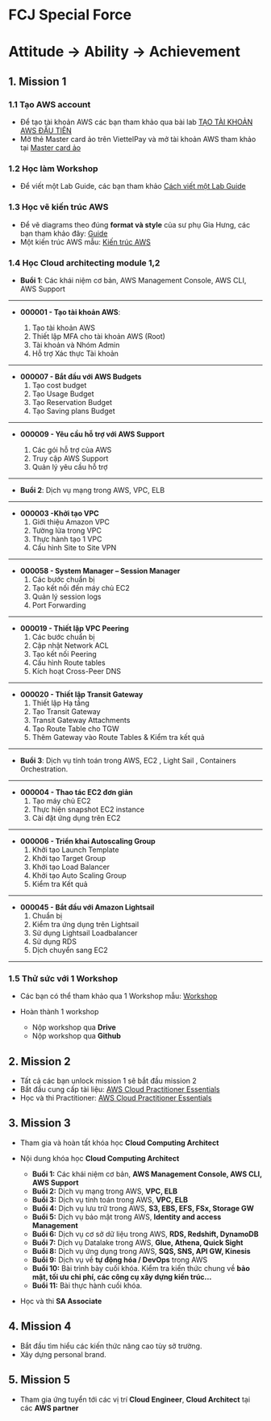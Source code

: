 # FCJ Special Force

# Attitude -> Ability -> Achievement

## 1. Mission 1

### 1.1 Tạo AWS account

- Để tạo tài khoản AWS các bạn tham khảo qua bài lab [TẠO TÀI KHOẢN AWS ĐẦU TIÊN](https://000001.awsstudygroup.com/vi/)
- Mở thẻ Master card ảo trên ViettelPay và mở tài khoản AWS tham khảo tại [Master card ảo](https://github.com/Van-Hoang-Kha/FCJ-Special-Force/blob/master/File%20h%C6%B0%E1%BB%9Bng%20d%E1%BA%ABn%20l%C3%A0m%20th%E1%BA%BB%20master%20card.pdf)


### 1.2 Học làm Workshop

- Để viết một Lab Guide, các bạn tham khảo [Cách viết một Lab Guide](https://van-hoang-kha.github.io/vi/)

### 1.3 Học vẽ kiến trúc AWS 

- Để vẽ diagrams theo đúng **format và style** của sư phụ Gia Hưng, các bạn tham khảo đây: [Guide](https://drive.google.com/drive/folders/1kstbB-NduVOatVd72p0uv7zj8bI1Mpow)
- Một kiến trúc AWS mẫu: [Kiến trúc AWS](https://drive.google.com/file/d/1nuxHzSKWq7tCv6sCyEYTInWn1anVkTNr/view?usp=sharing)

### 1.4 Học Cloud architecting module 1,2

- **Buổi 1**: Các khái niệm cơ bản, AWS Management Console, AWS CLI, AWS Support
----
- **000001 - Tạo tài khoản AWS**:

    1. Tạo tài khoản AWS
    2. Thiết lập MFA cho tài khoản AWS (Root)
    3. Tài khoản và Nhóm Admin
    4. Hỗ trợ Xác thực Tài khoản
---
- **000007 - Bắt đầu với AWS Budgets**
    1. Tạo cost budget
    2. Tạo Usage Budget
    3. Tạo Reservation Budget
    4. Tạo Saving plans Budget
---
- **000009 - Yêu cầu hỗ trợ với AWS Support**

    1. Các gói hỗ trợ của AWS
    2. Truy cập AWS Support
    3. Quản lý yêu cầu hỗ trợ
-----
- **Buổi 2**: Dịch vụ mạng trong AWS, VPC, ELB
---
- **000003 -Khởi tạo VPC**
  1. Giới thiệu Amazon VPC
  2. Tường lửa trong VPC
  3. Thực hành tạo 1 VPC
  4. Cấu hình Site to Site VPN
---

- **000058 - System Manager – Session Manager**
  1. Các bước chuẩn bị
  2. Tạo kết nối đến máy chủ EC2
  3. Quản lý session logs
  4. Port Forwarding

---

- **000019 - Thiết lập VPC Peering**
  1. Các bước chuẩn bị
  2. Cập nhật Network ACL
  3. Tạo kết nối Peering
  4. Cấu hình Route tables
  5. Kích hoạt Cross-Peer DNS

----

- **000020 - Thiết lập Transit Gateway**
  1. Thiết lập Hạ tầng
  2. Tạo Transit Gateway
  3. Transit Gateway Attachments
  4. Tạo Route Table cho TGW
  5. Thêm Gateway vào Route Tables & Kiểm tra kết quả

---



- **Buổi 3**: Dịch vụ tính toán trong AWS, EC2 , Light Sail , Containers Orchestration.
---
- **000004 - Thao tác EC2 đơn giản**
  1. Tạo máy chủ EC2
  2. Thực hiện snapshot EC2 instance
  3. Cài đặt ứng dụng trên EC2
---

- **000006 - Triển khai Autoscaling Group**
  1. Khởi tạo Launch Template
  2. Khởi tạo Target Group
  3. Khởi tạo Load Balancer
  4. Khởi tạo Auto Scaling Group
  5. Kiểm tra Kết quả
----
- **000045 - Bắt đầu với Amazon Lightsail**
  1. Chuẩn bị
  2. Kiểm tra ứng dụng trên Lightsail
  3. Sử dụng Lightsail Loadbalancer
  4. Sử dụng RDS
  5. Dịch chuyển sang EC2
---

### 1.5 Thử sức với 1 Workshop

- Các bạn có thể tham khảo qua 1 Workshop mẫu: [Workshop](https://drive.google.com/drive/folders/17Jcht8IffRSIBWWCd0XR8YGUWCgiPFwo?usp=sharing)

- Hoàn thành  1 workshop 

	- Nộp workshop qua **Drive** 
	- Nộp workshop qua **Github**

## 2. Mission 2

- Tất cả các bạn unlock mission 1 sẽ bắt đầu mission 2
- Bắt đầu cung cấp tài liệu: [AWS Cloud Practitioner Essentials](https://cloudpractitioner.awsstudygroup.com/)
- Học và thi Practitioner: [AWS Cloud Practitioner Essentials](https://explore.skillbuilder.aws/learn/course/external/view/elearning/134/aws-cloud-practitioner-essentials?scr=detail) 

## 3. Mission 3
- Tham gia và hoàn tất khóa học **Cloud Computing Architect**
- Nội dung khóa học **Cloud Computing Architect**

	- **Buổi 1:** Các khái niệm cơ bản, **AWS Management Console, AWS CLI, AWS Support**
	- **Buổi 2:** Dịch vụ mạng trong AWS, **VPC, ELB**
	- **Buổi 3:** Dịch vụ tính toán trong AWS, **VPC, ELB**
	- **Buổi 4:** Dịch vụ lưu trữ trong AWS, **S3, EBS, EFS, FSx, Storage GW**
	- **Buổi 5:** Dịch vụ bảo mật trong AWS, **Identity and access Management**
	- **Buổi 6:** Dịch vụ cơ sở dữ liệu trong AWS, **RDS, Redshift, DynamoDB**
	- **Buổi 7:** Dịch vụ Datalake trong AWS, **Glue, Athena, Quick Sight**
	- **Buổi 8:** Dịch vụ ứng dụng trong AWS, **SQS, SNS, API GW, Kinesis**
	- **Buổi 9:** Dịch vụ về **tự động hóa / DevOps** trong AWS
	- **Buổi 10:** Bài trình bày cuối khóa. Kiểm tra kiến thức chung về **bảo mật, tối ưu chi phí, các công cụ xây dựng kiến trúc...**
	- **Buổi 11:** Bài thực hành cuối khóa. 

- Học và thi **SA Associate**

## 4. Mission 4

- Bắt đầu tìm hiểu các kiến thức nâng cao tùy sở trường.
- Xây dựng personal brand.

## 5. Mission 5

- Tham gia ứng tuyển tới các vị trí **Cloud Engineer**, **Cloud Architect** tại các **AWS partner**

